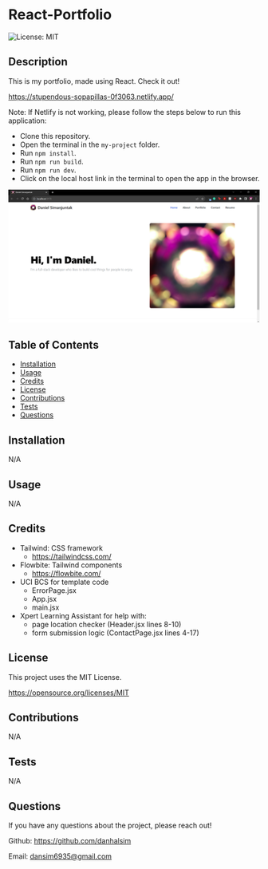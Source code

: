 # React-Portfolio

![License: MIT](https://img.shields.io/badge/License-MIT-yellow.svg)

## Description

This is my portfolio, made using React. Check it out!

https://stupendous-sopapillas-0f3063.netlify.app/

Note: If Netlify is not working, please follow the steps below to run this application:

- Clone this repository.
- Open the terminal in the `my-project` folder.
- Run `npm install`.
- Run `npm run build`.
- Run `npm run dev`.
- Click on the local host link in the terminal to open the app in the browser.

![screenshot](./my-project/public/screenshot.png)

## Table of Contents

- [Installation](#installation)
- [Usage](#usage)
- [Credits](#credits)
- [License](#license)
- [Contributions](#contributions)
- [Tests](#Tests)
- [Questions](#Questions)

## Installation

N/A

## Usage

N/A

## Credits

- Tailwind: CSS framework
  - https://tailwindcss.com/
- Flowbite: Tailwind components
  - https://flowbite.com/
- UCI BCS for template code
  - ErrorPage.jsx
  - App.jsx
  - main.jsx
- Xpert Learning Assistant for help with:
  - page location checker (Header.jsx lines 8-10)
  - form submission logic (ContactPage.jsx lines 4-17)

## License

This project uses the MIT License.

https://opensource.org/licenses/MIT

## Contributions

N/A

## Tests

N/A

## Questions

If you have any questions about the project, please reach out!

Github: https://github.com/danhalsim

Email: dansim6935@gmail.com
